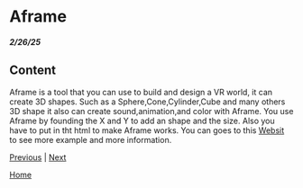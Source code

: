# Aframe
##### 2/26/25

## Content
Aframe is a tool that you can use to build and design a VR world, it can create 3D shapes. Such as a Sphere,Cone,Cylinder,Cube and many others 3D shape it also can create sound,animation,and color with Aframe. You use Aframe by founding the X and Y to add an shape and the size. Also you have to put <a-scene></a-scene> in tht html to make Aframe works. You can goes to this [Websit](https://aframe.io/docs/1.7.0/introduction/) to see more example and more information.

[Previous](entry03.md) | [Next](entry05.md)

[Home](../README.md)
